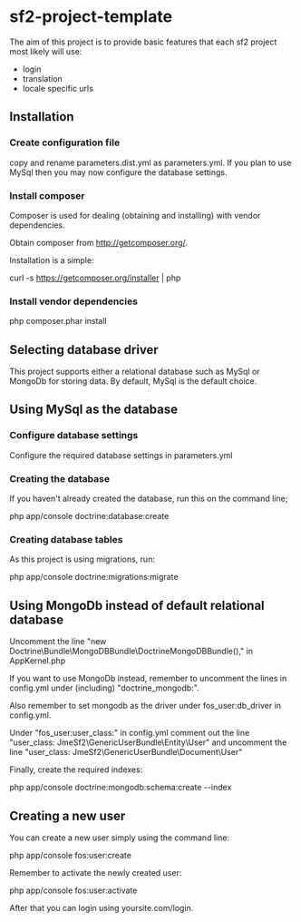 sf2-project-template
====================

The aim of this project is to provide basic features that each sf2 project most likely will use:

- login
- translation
- locale specific urls

## Installation

### Create configuration file

copy and rename parameters.dist.yml as parameters.yml. If you plan to use MySql then you may now configure the database settings.

### Install composer

Composer is used for dealing (obtaining and installing) with vendor dependencies.

Obtain composer from http://getcomposer.org/.

Installation is a simple:

curl -s https://getcomposer.org/installer | php

### Install vendor dependencies

php composer.phar install

## Selecting database driver

This project supports either a relational database such as MySql or MongoDb for storing data. By default, MySql is the default choice.

## Using MySql as the database

### Configure database settings

Configure the required database settings in parameters.yml

### Creating the database

If you haven't already created the database, run this on the command line;

php app/console doctrine:database:create

### Creating database tables

As this project is using migrations, run:

php app/console doctrine:migrations:migrate

## Using MongoDb instead of default relational database

Uncomment the line "new Doctrine\Bundle\MongoDBBundle\DoctrineMongoDBBundle()," in AppKernel.php

If you want to use MongoDb instead, remember to uncomment the lines in config.yml under (including) "doctrine_mongodb:".

Also remember to set mongodb as the driver under fos_user:db_driver in config.yml.

Under "fos_user:user_class:" in config.yml comment out the line "user_class: JmeSf2\GenericUserBundle\Entity\User" and uncomment the line "user_class: JmeSf2\GenericUserBundle\Document\User"

Finally, create the required indexes:

php app/console doctrine:mongodb:schema:create --index

## Creating a new user

You can create a new user simply using the command line:

php app/console fos:user:create

Remember to activate the newly created user:

php app/console fos:user:activate

After that you can login using yoursite.com/login.